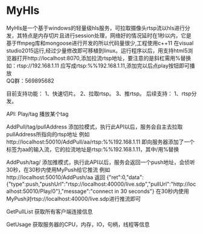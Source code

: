 # MyHls
MyHls是一个基于windows的轻量级hls服务，可拉取摄像头rtsp流以hls进行分发，其特点是内存切片且进行session处理，网络好的情况延时在1秒以内，它是基于ffmpeg库和mongoose进行开发的所以代码量很少,工程使用c++11 在visual studio2015运行,经过少量修改即可移植到linux。运行程序以后，用支持html5浏览器打开http://localhost:8070,添加拉流rtsp地址，要注意的是斜杠需用%替换如：rtsp://192.168.1.11 应写成rtsp:%%192.168.1.11,添加完以后点play按钮即可播放
<br>
QQ群：569895682

目前支持功能：
1、快速切片。
2、拉取rtsp。
3、推rtsp。
后续支持：
1、rtsp分发。

API:
Play/tag
播放某个tag


AddPull/tag/pullAddress
添加拉模式，执行此API以后，服务会自主去拉取pullAddress所指向的rtsp地址
例如
http://localhost:50010/AddPull/aa/rtsp:%%192.168.1.11
即向服务器添加了一个标签为aa的输入流，它的拉流地址是rtsp:%%192.168.1.11，其中/用%替换


AddPush/tag/
添加推模式，执行此API以后，服务会返回一个push地址，会侦听30秒，在30秒内使用MyPush给它推流
例如
http://localhost:50010/AddPush/aa
返回
{"ret":0,"data":{"type":push,"pushUrl":"rtsp://localhost:40000/live.sdp","pullUrl":"http://localhost:50010/Play/0"},"message":"connect in 30 seconds"}
在30秒内使用MyPush对rtsp://localhost:40000/live.sdp进行推流即可


GetPullList
获取所有客户端连接信息


GetUsage
获取服务器的CPU，内存，IO，句柄，线程等信息

